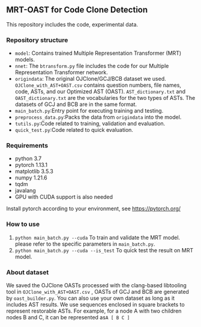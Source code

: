 ## MRT-OAST for Code Clone Detection
This repository includes the code, experimental data.
### Repository structure
* ``model``: Contains trained Multiple Representation Transformer (MRT) models. 
* ``nnet``:  The ``btransform.py`` file includes the code for our Multiple Representation Transformer network.
* ``origindata``: The original OJClone/GCJ/BCB dataset we used. ``OJClone_with_AST+OAST.csv`` contains question numbers, file names, code, ASTs, and our Optimized AST (OAST). ``AST_dictionary.txt`` and ``OAST_dictionary.txt`` are the vocabularies for the two types of ASTs. The datasets of GCJ and BCB are in the same format.
* ``main_batch.py``:Entry point for executing training and testing.
* ``preprocess_data.py``:Packs the data from ``origindata`` into the model.
* ``tutils.py``:Code related to training, validation and evaluation.
* ``quick_test.py``:Code related to quick evaluation.
### Requirements
* python 3.7
* pytorch 1.13.1
* matplotlib 3.5.3
* numpy 1.21.6
* tqdm
* javalang
* GPU with CUDA support is also needed

Install pytorch according to your environment, see https://pytorch.org/

### How to use
1. ``python main_batch.py --cuda`` To train and validate the MRT model. please refer to the specific parameters in ``main_batch.py``.
2. ``python main_batch.py --cuda --is_test`` To quick test the result on MRT model.
### About dataset
We saved the OJClone OASTs processed with the clang-based libtooling tool in ``OJClone_with_AST+OAST.csv`` , OASTs of GCJ and BCB are generated by ``oast_builder.py``. You can also use your own dataset as long as it includes AST results. We use sequences enclosed in square brackets to represent restorable ASTs. For example, for a node A with two children nodes B and C, it can be represented as``A [ B C ]``
